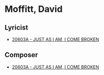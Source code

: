 # Moffitt, David

## Lyricist

- [20603A - JUST AS I AM, I COME BROKEN](/hymns/20603A.md)

## Composer

- [20603A - JUST AS I AM, I COME BROKEN](/hymns/20603A.md)

